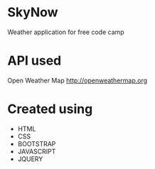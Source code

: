 # SkyNow
Weather application for free code camp 
# API used
Open Weather Map http://openweathermap.org

# Created using
* HTML
* CSS
* BOOTSTRAP
* JAVASCRIPT
* JQUERY




